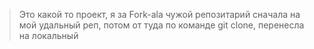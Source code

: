 >Это какой то проект, я за Fork-ala чужой репозитарий сначала на мой удальный реп, потом от туда по команде git clone, перенесла на локальный
